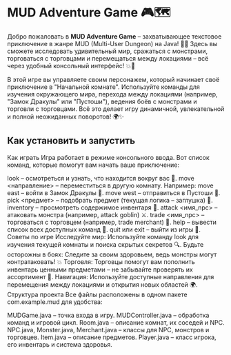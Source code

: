 # MUD Adventure Game 🎮🗺️

Добро пожаловать в **MUD Adventure Game** – захватывающее текстовое приключение в жанре MUD (Multi-User Dungeon) на Java! 🏰👾 Здесь вы сможете исследовать удивительный мир, сражаться с монстрами, торговаться с торговцами и перемещаться между локациями – всё через удобный консольный интерфейс! 💥🔮

В этой игре вы управляете своим персонажем, который начинает своё приключение в "Начальной комнате". Используйте команды для изучения окружающего мира, перехода между локациями (например, "Замок Дракулы" или "Пустоши"), ведения боёв с монстрами и торговли с торговцами. Всё это делает игру динамичной, увлекательной и полной неожиданных поворотов! 🌍✨

## Как установить и запустить


Как играть
Игра работает в режиме консольного ввода. Вот список команд, которые помогут вам начать ваше приключение:

look – осмотреться и узнать, что находится вокруг вас 👀.
move <направление> – переместиться в другую комнату.
Например:
move east – войти в Замок Дракулы 🏰.
move west – отправиться в Пустоши 🌵.
pick <предмет> – подобрать предмет (текущая логика – заглушка) 🎁.
inventory – просмотреть содержимое инвентаря 🎒.
attack <имя_npc> – атаковать монстра (например, attack goblin) ⚔️.
trade <имя_npc> – торговаться с торговцем (например, trade merchant) 💸.
help – вывести список всех доступных команд 📜.
quit или exit – выйти из игры 🚪.
Советы по игре
Исследуйте мир: Используйте команду look для изучения текущей комнаты и поиска скрытых секретов 🔍.
Будьте осторожны в боях: Следите за своим здоровьем, ведь монстры могут контратаковать! 💥
Торговля: Торговцы помогут вам пополнить инвентарь ценными предметами – не забывайте проверять их ассортимент 👛.
Навигация: Используйте доступные направления для перемещения между локациями и открытия новых областей 🌍.
Структура проекта
Все файлы расположены в одном пакете com.example.mud для удобства:

MUDGame.java – точка входа в игру.
MUDController.java – обработка команд и игровой цикл.
Room.java – описание комнат, их соседей и NPC.
NPC.java, Monster.java, Merchant.java – классы для NPC, монстров и торговцев.
Item.java – описание предметов.
Player.java – класс игрока, его инвентарь и система здоровья.
